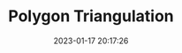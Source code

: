 ---
layout: post
title: Polygon Triangulation
date: 2023-01-17 20:17:26
description: This is the learning note for Polygon Triangulation.
redirect: /assets/pdf/polygon.pdf
tags: aads
categories: study ucph
Related_posts: true
img: assets/img/Polygon.png
---